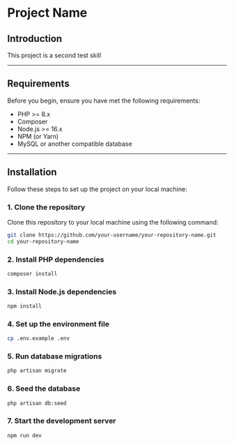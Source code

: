 # Project Name

## Introduction
This project is a second test skill

---

## Requirements
Before you begin, ensure you have met the following requirements:

- PHP >= 8.x
- Composer
- Node.js >= 16.x
- NPM (or Yarn)
- MySQL or another compatible database

---

## Installation

Follow these steps to set up the project on your local machine:

### 1. Clone the repository
Clone this repository to your local machine using the following command:

```bash
git clone https://github.com/your-username/your-repository-name.git
cd your-repository-name
```

### 2. Install PHP dependencies

```bash
composer install
```

### 3. Install Node.js dependencies

```bash
npm install
```

### 4. Set up the environment file

```bash
cp .env.example .env
```

### 5. Run database migrations

```bash
php artisan migrate
```

### 6. Seed the database

```bash
php artisan db:seed
```

### 7. Start the development server

```bash
npm run dev
```



